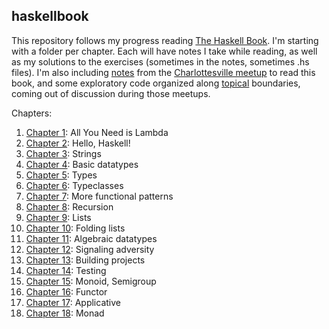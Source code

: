 ## haskellbook

This repository follows my progress reading [The Haskell Book](http://www.haskellbook.com/).
I'm starting with a folder per chapter. Each will have notes I take while reading,
as well as my solutions to the exercises (sometimes in the notes, sometimes .hs files).
I'm also including [notes](meetups) from the
[Charlottesville meetup](https://www.meetup.com/Charlottesville-Haskell-Book-Reading-Group/)
to read this book, and some exploratory code organized along [topical](topics) boundaries,
coming out of discussion during those meetups.

Chapters:
1. [Chapter 1](ch1): All You Need is Lambda
2. [Chapter 2](ch2): Hello, Haskell!
3. [Chapter 3](ch3): Strings
4. [Chapter 4](ch4): Basic datatypes
5. [Chapter 5](ch5): Types
6. [Chapter 6](ch6): Typeclasses
7. [Chapter 7](ch7): More functional patterns
8. [Chapter 8](ch8): Recursion
9. [Chapter 9](ch9): Lists
10. [Chapter 10](ch10): Folding lists
11. [Chapter 11](ch11): Algebraic datatypes
12. [Chapter 12](ch12): Signaling adversity
13. [Chapter 13](ch13): Building projects
14. [Chapter 14](ch14): Testing
15. [Chapter 15](ch15): Monoid, Semigroup
16. [Chapter 16](ch16): Functor
17. [Chapter 17](ch17): Applicative
18. [Chapter 18](ch18): Monad

